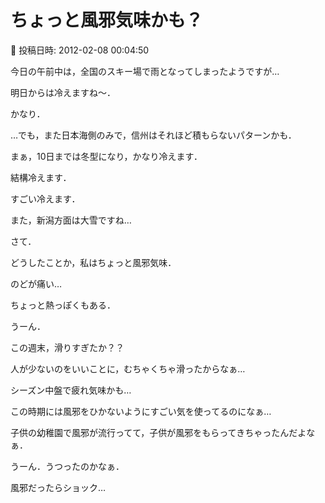 # ちょっと風邪気味かも？

📅 投稿日時: 2012-02-08 00:04:50

今日の午前中は，全国のスキー場で雨となってしまったようですが…





明日からは冷えますね～．


かなり．


…でも，また日本海側のみで，信州はそれほど積もらないパターンかも．


まぁ，10日までは冬型になり，かなり冷えます．


結構冷えます．


すごい冷えます．


また，新潟方面は大雪ですね…





さて．


どうしたことか，私はちょっと風邪気味．


のどが痛い…


ちょっと熱っぽくもある．


うーん．


この週末，滑りすぎたか？？


人が少ないのをいいことに，むちゃくちゃ滑ったからなぁ…


シーズン中盤で疲れ気味かも…


この時期には風邪をひかないようにすごい気を使ってるのになぁ…


子供の幼稚園で風邪が流行ってて，子供が風邪をもらってきちゃったんだよなぁ．


うーん．うつったのかなぁ．





風邪だったらショック…
